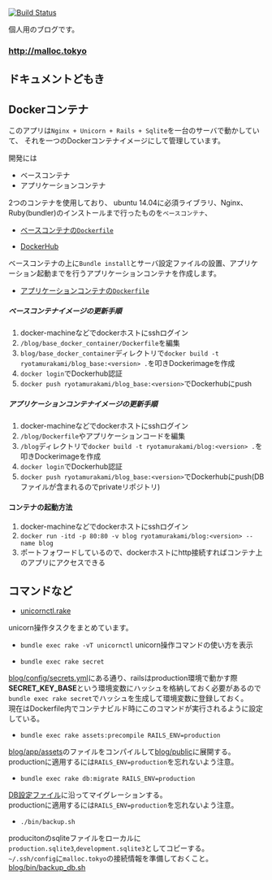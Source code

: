 [![Build Status](https://travis-ci.org/ryota-murakami/blog.svg)](https://travis-ci.org/ryota-murakami/blog)

個人用のブログです。  

###  <a href="http://malloc.tokyo" target="_blank">http://malloc.tokyo</a>

## ドキュメントどもき

## Dockerコンテナ

このアプリは`Nginx + Unicorn + Rails + Sqlite`を一台のサーバで動かしていて、
それを一つのDockerコンテナイメージにして管理しています。

開発には

- ベースコンテナ
- アプリケーションコンテナ

2つのコンテナを使用しており、
ubuntu 14.04に必須ライブラリ、Nginx、Ruby(bundler)のインストールまで行ったものを`ベースコンテナ`、

- <a href="https://github.com/ryota-murakami/blog/blob/master/base_docker_container/Dockerfile" target="_blank">ベースコンテナの`Dockerfile`</a>

- <a href="https://hub.docker.com/r/ryotamurakami/blog_base/" target="_blank">DockerHub</a>

ベースコンテナの上に`Bundle install`とサーバ設定ファイルの設置、アプリケーション起動までを行うアプリケーションコンテナを作成します。



- <a href="https://github.com/ryota-murakami/blog/blob/master/Dockerfile" target="_blank">アプリケーションコンテナの`Dockerfile`</a>

##### ベースコンテナイメージの更新手順

1. docker-machineなどでdockerホストにsshログイン
1. `/blog/base_docker_container/Dockerfile`を編集
1. `blog/base_docker_container`ディレクトリで`docker build -t ryotamurakami/blog_base:<version> .`を叩きDockerimageを作成
1. `docker login`でDockerhub認証
1. `docker push ryotamurakami/blog_base:<version>`でDockerhubにpush

##### アプリケーションコンテナイメージの更新手順
1. docker-machineなどでdockerホストにsshログイン
1. `/blog/Dockerfile`やアプリケーションコードを編集
1. `/blog`ディレクトリで`docker build -t ryotamurakami/blog:<version> .`を叩きDockerimageを作成
1. `docker login`でDockerhub認証
1. `docker push ryotamurakami/blog_base:<version>`でDockerhubにpush(DBファイルが含まれるのでprivateリポジトリ)

#### コンテナの起動方法
1. docker-machineなどでdockerホストにsshログイン
1. `docker run -itd -p 80:80 -v blog ryotamurakami/blog:<version> --name blog`
1. ポートフォワードしているので、dockerホストにhttp接続すればコンテナ上のアプリにアクセスできる


## コマンドなど

- <a href="https://github.com/ryota-murakami/blog/blob/master/lib/tasks/unicornctl.rake" target="_blank">unicornctl.rake</a>

unicorn操作タスクをまとめています。

- `bundle exec rake -vT unicornctl` unicorn操作コマンドの使い方を表示

- `bundle exec rake secret`

<a href="https://github.com/ryota-murakami/blog/blob/master/config/secrets.yml" target="_blank">blog/config/secrets.yml</a>にある通り、railsはproduction環境で動かす際**SECRET_KEY_BASE**という環境変数にハッシュを格納しておく必要があるので  
`bundle exec rake secret`でハッシュを生成して環境変数に登録しておく。  
現在はDockerfile内でコンテナビルド時にこのコマンドが実行されるように設定している。

- `bundle exec rake assets:precompile RAILS_ENV=production`

<a href="https://github.com/ryota-murakami/blog/tree/master/app/assets" target="_blank">blog/app/assets</a>のファイルをコンパイルして<a href="https://github.com/ryota-murakami/blog/tree/master/public" target="_blank">blog/public</a>に展開する。  
productionに適用するには`RAILS_ENV=production`を忘れないよう注意。

- `bundle exec rake db:migrate RAILS_ENV=production`

<a href="https://github.com/ryota-murakami/blog/tree/master/db" target="_blank">DB設定ファイル</a>に沿ってマイグレーションする。  
productionに適用するには`RAILS_ENV=production`を忘れないよう注意。

- `./bin/backup.sh`

producitonのsqliteファイルをローカルに`production.sqlite3`,`development.sqlite3`としてコピーする。  
`~/.ssh/config`に`malloc.tokyo`の接続情報を準備しておくこと。  
<a href="https://github.com/ryota-murakami/blog/blob/master/bin/backup_db.sh" target="_blank">blog/bin/backup_db.sh</a>
